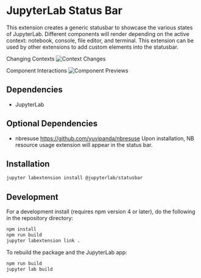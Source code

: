 # JupyterLab Status Bar

This extension creates a generic statusbar to showcase the various states of JupyterLab. Different components will render depending on the active context: notebook, console, file editor, and terminal. This extension can be used by other
extensions to add custom elements into the statusbar. 

Changing Contexts
![Context Changes](http://g.recordit.co/OndGalRjws.gif)

Component Interactions
![Component Previews](http://g.recordit.co/jT0NA6D9c9.gif)

## Dependencies

-   JupyterLab

## Optional Dependencies 

-   nbresuse https://github.com/yuvipanda/nbresuse
    Upon installation, NB resource usage extension will appear in the status bar.

## Installation

```bash
jupyter labextension install @jupyterlab/statusbar
```

## Development

For a development install (requires npm version 4 or later), do the following in the repository directory:

```bash
npm install
npm run build
jupyter labextension link .
```

To rebuild the package and the JupyterLab app:

```bash
npm run build
jupyter lab build
```
